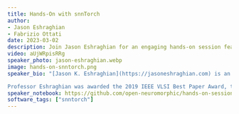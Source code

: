 ```yaml
---
title: Hands-On with snnTorch
author: 
- Jason Eshraghian
- Fabrizio Ottati
date: 2023-03-02
description: Join Jason Eshraghian for an engaging hands-on session featuring snnTorch. Explore the world of neuromorphic engineering.
video: aUjWRpisRRg
speaker_photo: jason-eshraghian.webp
image: hands-on-snntorch.png
speaker_bio: "[Jason K. Eshraghian](https://jasoneshraghian.com) is an Assistant Professor at the Department of Electrical and Computer Engineering at UC Santa Cruz, CA, USA. Prior to that, he was a Post-Doctoral Researcher at the Department of Electrical Engineering and Computer Science, University of Michigan in Ann Arbor. He received the Bachelor of Engineering (Electrical and Electronic) and the Bachelor of Laws degrees from The University of Western Australia, WA, Australia in 2016, where he also completed his Ph.D. Degree.<br><br>

Professor Eshraghian was awarded the 2019 IEEE VLSI Best Paper Award, the Best Paper Award at 2019 IEEE Artificial Intelligence CAS Conference, and the Best Live Demonstration Award at 2020 IEEE ICECS for his work on neuromorphic vision and in-memory computing using RRAM. He currently serves as the secretary-elect of the IEEE Neural Systems and Applications Committee, and was a recipient of the Fulbright Future Fellowship (Australian-America Fulbright Commission), the Forrest Research Fellowship (Forrest Research Foundation), and the Endeavour Fellowship (Australian Government)."
speaker_notebook: https://github.com/open-neuromorphic/hands-on-session-snntorch-230302
software_tags: ["snntorch"]
---
```

